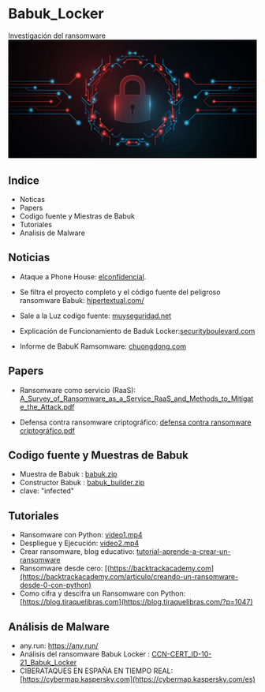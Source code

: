 # Babuk_Locker
Investigación del ransomware 
![babuk](./msg.jpg)
## Indice
* Noticas
* Papers
* Codigo fuente y Miestras de Babuk
* Tutoriales
* Analisis de Malware
## Noticias
 - Ataque a Phone House: [elconfidencial](https://www.elconfidencial.com/tecnologia/2021-04-17/phone-house-ciberataque-chantaje-hackers-babuk_3038839/).
 
 - Se filtra el proyecto completo y el código fuente del peligroso ransomware Babuk: [hipertextual.com/](https://hipertextual.com/2021/09/se-filtra-el-proyecto-completo-y-el-codigo-fuente-del-peligroso-ransomware-babuk)

 - Sale a la Luz codigo fuente: [muyseguridad.net](https://www.muyseguridad.net/2021/09/07/ransomware-babuk-locker/)
 
 - Explicación de Funcionamiento de Baduk Locker:[securityboulevard.com](https://securityboulevard.com/2021/01/babuk-locker-mediocre-but-gets-the-job-done/)

 - Informe de BabuK Ramsomware: [chuongdong.com](https://chuongdong.com/reverse%20engineering/2021/01/03/BabukRansomware/)

## Papers

- Ransomware como servicio (RaaS): [A_Survey_of_Ransomware_as_a_Service_RaaS_and_Methods_to_Mitigate_the_Attack.pdf](./A_Survey_of_Ransomware_as_a_Service_RaaS_and_Methods_to_Mitigate_the_Attack.pdf)

- Defensa contra ransomware criptográfico: [defensa contra ransomware criptográfico.pdf](./defensa%20contra%20ransomware%20criptogr%C3%A1fico.pdf)

## Codigo fuente y Muestras de Babuk

- Muestra de Babuk : [babuk.zip](./babuk.zip)
- Constructor Babuk : [babuk_builder.zip](./BabukBuilder.2021.zip.7z)
- clave: "infected"
## Tutoriales
- Ransomware con Python: [video1.mp4](./Ransomware%20with%20Python%20-%20Tutorial.mp4)
- Despliegue y Ejecución: [video2.mp4](./Despliegue%20y%20ejecuci%C3%B3n%20de%20un%20Ransomware%20en%20laboratorio%20de%20pruebas.mp4)
- Crear ransomware, blog educativo: [tutorial-aprende-a-crear-un-ransomware](https://medium.com/@edinsonrequena/tutorial-aprende-a-crear-un-ransomware-cdb4e797c103)
- Ransomware desde cero: [(https://backtrackacademy.com](https://backtrackacademy.com/articulo/creando-un-ransomware-desde-0-con-python)
- Como cifra y descifra un Ransomware con Python: [https://blog.tiraquelibras.com](https://blog.tiraquelibras.com/?p=1047)
## Análisis de Malware 

- any.run: <https://any.run/>
- Análisis del ransomware Babuk Locker : [CCN-CERT_ID-10-21_Babuk_Locker](./CCN-CERT_ID-10-21_Babuk_Locker.pdf)
- CIBERATAQUES EN ESPAÑA EN TIEMPO REAL:[https://cybermap.kaspersky.com](https://cybermap.kaspersky.com/es)